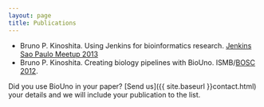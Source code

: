 ```yaml
---
layout: page
title: Publications
---
```


- Bruno P. Kinoshita. Using Jenkins for bioinformatics research. [Jenkins Sao Paulo Meetup 2013](http://www.meetup.com/jenkinsmeetup/events/133598002/)
- Bruno P. Kinoshita. Creating biology pipelines with BioUno. ISMB/[BOSC 2012](http://www.open-bio.org/wiki/BOSC_2012).

Did you use BioUno in your paper? [Send us]({{ site.baseurl }}contact.html) your details and we will include your publication to the list.